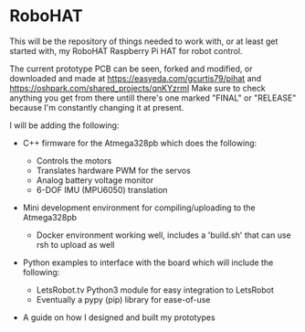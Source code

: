 # RoboHAT
This will be the repository of things needed to work with, or at least get started with, my RoboHAT Raspberry Pi HAT for robot control.

The current prototype PCB can be seen, forked and modified, or downloaded and made at https://easyeda.com/gcurtis79/pihat and https://oshpark.com/shared_projects/qnKYzrmI 
Make sure to check anything you get from there untill there's one marked "FINAL" or "RELEASE" because I'm constantly changing it at present.

I will be adding the following:
  * C++ firmware for the Atmega328pb which does the following:
    * Controls the motors
    * Translates hardware PWM for the servos
    * Analog battery voltage monitor
    * 6-DOF IMU (MPU6050) translation
    
  * Mini development environment for compiling/uploading to the Atmega328pb
    * Docker environment working well, includes a 'build.sh' that can use rsh to upload as well
  
  * Python examples to interface with the board which will include the following:
    * LetsRobot.tv Python3 module for easy integration to LetsRobot
    * Eventually a pypy (pip) library for ease-of-use
    
  * A guide on how I designed and built my prototypes
